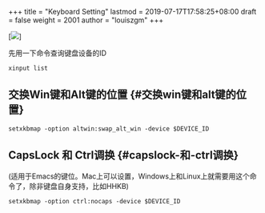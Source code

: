 +++
title = "Keyboard Setting"
lastmod = 2019-07-17T17:58:25+08:00
draft = false
weight = 2001
author = "louiszgm"
+++

[![](/ox-hugo/HHKB_BT.jpg)]

<!--more-->

先用一下命令查询键盘设备的ID

```shell
xinput list
```


## 交换Win键和Alt键的位置 {#交换win键和alt键的位置}

```shell
setxkbmap -option altwin:swap_alt_win -device $DEVICE_ID
```


## CapsLock 和 Ctrl调换 {#capslock-和-ctrl调换}

(适用于Emacs的键位。Mac上可以设置，Windows上和Linux上就需要用这个命令了，除非键盘自身支持，比如HHKB)

```shell
setxkbmap -option ctrl:nocaps -device $DEVICE_ID
```
